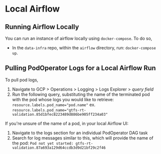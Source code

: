 # Local Airflow

## Running Airflow Locally
You can run an instance of airflow locally using `docker-compose`. To do so,
* In the `data-infra` repo, within the `airflow` directory, run:
`docker-compose up`.

## Pulling PodOperator Logs for a Local Airflow Run
To pull pod logs,
1. Navigate to GCP > Operations > Logging > Logs Explorer > _query field_
2. Run the following query, substituting the name of the terminated pod with the pod whose logs you would like to retrieve:
`resource.labels.pod_name="pod.name"`
ex.
`resource.labels.pod_name="gtfs-rt-validation.85d1bfec8223489d886be905ff234a03"`

If you're unsure of the name of a pod, in your local Airflow UI:
1. Navigate to the logs section for an individual PodOperator DAG task
2. Search for log messages similar to this, which will provide the name of the pod:
`Pod not yet started: gtfs-rt-validation.87a693a129d64ccdb3d9d21bf29c2f46`
